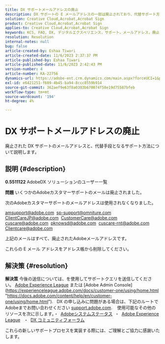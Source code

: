 ```yaml
---
title: DX サポートメールアドレスの廃止
description: DX サポートの E メールアドレスの一部は廃止されており、代替サポート方法も利用できます。
solution: Creative Cloud,Acrobat,Acrobat Sign
product: Creative Cloud,Acrobat,Acrobat Sign
applies-to: Creative Cloud,Acrobat,Acrobat Sign
keywords: KCS, FAQ, DX, デジタルエクスペリエンス，サポート，メールアドレス，廃止，Adobe Creative Cloud, Adobe Acrobat, Adobe Acrobat Sign
resolution: Resolution
internal-notes: null
bug: false
article-created-by: Eshaa Tiwari
article-created-date: 11/6/2023 2:37:37 PM
article-published-by: Eshaa Tiwari
article-published-date: 11/6/2023 2:42:43 PM
version-number: 4
article-number: KA-22756
dynamics-url: https://adobe-ent.crm.dynamics.com/main.aspx?forceUCI=1&pagetype=entityrecord&etn=knowledgearticle&id=11199a01-b27c-ee11-8179-6045bd006793
exl-id: e6421251-f609-4b45-ba94-8ccc8559b914
source-git-commit: 362aef9e63f8a0303b670074f58e19d75587bfeb
workflow-type: tm+mt
source-wordcount: '194'
ht-degree: 4%

---
```


# DX サポートメールアドレスの廃止


廃止された DX サポートのメールアドレスと、代替手段となるサポート方法について説明します。

## 説明 {#description}


<b>0.5511122</b>
AdobeDX ソリューションのユーザー一覧

<b>問題</b>
いくつかのAdobeカスタマーサポートのメールは廃止されました。

次のAdobeカスタマーサポートのメールアドレスは使用されなくなりました。

[amsupport@adobe.com](mailto:amsupport@adobe.com) 
[sp-support@omniture.com](mailto:sp-support@omniture.com) 
[ClientCareJP@adobe.com](mailto:ClientCareJP@adobe.com) 
[CustomerCare@adobe.com](mailto:CustomerCare@adobe.com) 
[cuscare@adobe.com](mailto:cuscare@adobe.com) 
[pknowsd@adobe.com](mailto:pknowsd@adobe.com) 
[cuscare-rnt@adobe.com](mailto:cuscare-rnt@adobe.com) 
[Clientcare@adobe.com](mailto:Clientcare@adobe.com)

上記のメールはすべて、廃止されたAdobeメールアドレスです。

これらの E メール アドレスをアドレス帳から削除してください。




## 解決策 {#resolution}


<b>解決策</b>
今後の送信については、を使用してサポートクエリを送信してください。 [Adobe Experience League](https://experienceleague.adobe.com/?support-solution=General&amp;amp;support-tab=home#support "https://experienceleague.adobe.com/?support-solution=General&amp;amp;support-tab=home#support") または [Adobe Admin Console](https://experienceleague.adobe.com/docs/customer-one/using/home.html "https://docs.adobe.com/content/help/en/customer-one/using/home.html").
 
DX の申し込みに問題がある場合は、下記のルートでAdobeまでお問い合わせください [support.adobe.com](https://helpx.adobe.com/support.html "http://support.adobe.com/").
  
使用可能なその他のリソースを次に示します。・  [Adobeシステムステータス](https://status.adobe.com/ja "https://status.adobe.com/ja") 
・  [Adobe Experience League](https://experienceleague.adobe.com/?support-solution=General&amp;lang=ja#support "https://experienceleague.adobe.com/?support-solution=General&amp;lang=ja#support")  
・  [DX コミュニティフォーラム](https://experienceleaguecommunities.adobe.com/?profile.language=ja "https://experienceleaguecommunities.adobe.com/?profile.language=ja")

これらの新しいサポートプロセスを実装する際には、ご理解とご協力に感謝いたします。
